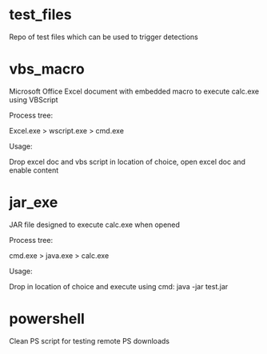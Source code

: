 # test_files

Repo of test files which can be used to trigger detections

# vbs_macro

Microsoft Office Excel document with embedded macro to execute calc.exe using VBScript

Process tree:

Excel.exe > wscript.exe > cmd.exe

Usage:

Drop excel doc and vbs script in location of choice, open excel doc and enable content

# jar_exe

JAR file designed to execute calc.exe when opened

Process tree:

cmd.exe > java.exe > calc.exe

Usage:

Drop in location of choice and execute using cmd: java -jar test.jar

# powershell

Clean PS script for testing remote PS downloads
